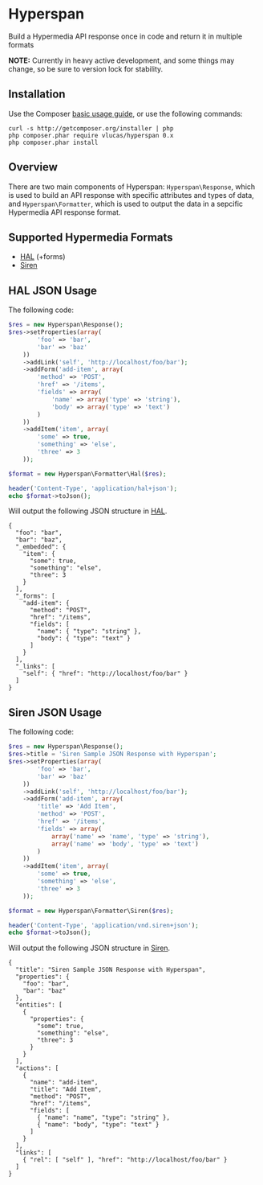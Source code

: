 Hyperspan
=========

Build a Hypermedia API response once in code and return it in multiple formats

**NOTE:** Currently in heavy active development, and some things may change, so be sure to version lock for stability.

Installation
------------
Use the Composer [basic usage guide](http://getcomposer.org/doc/01-basic-usage.md),
or use the following commands:

    curl -s http://getcomposer.org/installer | php
    php composer.phar require vlucas/hyperspan 0.x
    php composer.phar install

Overview
--------

There are two main components of Hyperspan: `Hyperspan\Response`, which is used
to build an API response with specific attributes and types of data, and
`Hyperspan\Formatter`, which is used to output the data in a sepcific
Hypermedia API response format.

Supported Hypermedia Formats
----------------------------

 * [HAL](http://stateless.co/hal_specification.html) (+forms)
 * [Siren](https://github.com/kevinswiber/siren)

HAL JSON Usage
----------------

The following code:
```php
$res = new Hyperspan\Response();
$res->setProperties(array(
        'foo' => 'bar',
        'bar' => 'baz'
    ))
    ->addLink('self', 'http://localhost/foo/bar');
    ->addForm('add-item', array(
        'method' => 'POST',
        'href' => '/items',
        'fields' => array(
            'name' => array('type' => 'string'),
            'body' => array('type' => 'text')
        )
    ))
    ->addItem('item', array(
        'some' => true,
        'something' => 'else',
        'three' => 3
    ));

$format = new Hyperspan\Formatter\Hal($res);

header('Content-Type', 'application/hal+json');
echo $format->toJson();
```

Will output the following JSON structure in [HAL](http://stateless.co/hal_specification.html).
```
{
  "foo": "bar",
  "bar": "baz",
  "_embedded": {
    "item": {
      "some": true,
      "something": "else",
      "three": 3
    }
  ],
  "_forms": [
    "add-item": {
      "method": "POST",
      "href": "/items",
      "fields": [
        "name": { "type": "string" },
        "body": { "type": "text" }
      ]
    }
  ],
  "_links": [
    "self": { "href": "http://localhost/foo/bar" }
  ]
}
```

Siren JSON Usage
----------------

The following code:
```php
$res = new Hyperspan\Response();
$res->title = 'Siren Sample JSON Response with Hyperspan';
$res->setProperties(array(
        'foo' => 'bar',
        'bar' => 'baz'
    ))
    ->addLink('self', 'http://localhost/foo/bar');
    ->addForm('add-item', array(
        'title' => 'Add Item',
        'method' => 'POST',
        'href' => '/items',
        'fields' => array(
            array('name' => 'name', 'type' => 'string'),
            array('name' => 'body', 'type' => 'text')
        )
    ))
    ->addItem('item', array(
        'some' => true,
        'something' => 'else',
        'three' => 3
    ));

$format = new Hyperspan\Formatter\Siren($res);

header('Content-Type', 'application/vnd.siren+json');
echo $format->toJson();
```

Will output the following JSON structure in [Siren](https://github.com/kevinswiber/siren).
```
{
  "title": "Siren Sample JSON Response with Hyperspan",
  "properties": {
    "foo": "bar",
    "bar": "baz"
  },
  "entities": [
    {
      "properties": {
        "some": true,
        "something": "else",
        "three": 3
      }
    }
  ],
  "actions": [
    {
      "name": "add-item",
      "title": "Add Item",
      "method": "POST",
      "href": "/items",
      "fields": [
        { "name": "name", "type": "string" },
        { "name": "body", "type": "text" }
      ]
    }
  ],
  "links": [
    { "rel": [ "self" ], "href": "http://localhost/foo/bar" }
  ]
}
```

